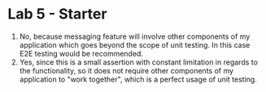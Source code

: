 # Lab 5 - Starter

1) No, because messaging feature will involve other components of my application which goes beyond the scope of unit testing. In this case E2E testing would be recommended.
2) Yes, since this is a small assertion with constant limitation in regards to the functionality, so it does not require other components of my application to "work together", which is a perfect usage of unit testing.